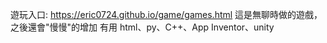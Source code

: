 遊玩入口: https://eric0724.github.io/game/games.html
這是無聊時做的遊戲，之後還會"慢慢"的增加
有用 html、py、C++、App Inventor、unity

